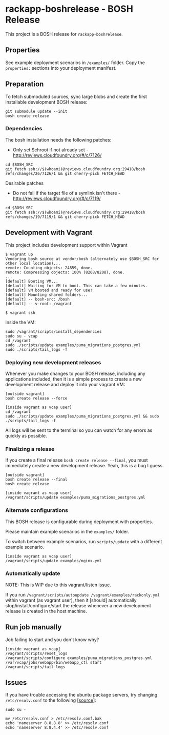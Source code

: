 # rackapp-boshrelease - BOSH Release

This project is a BOSH release for `rackapp-boshrelease`.

## Properties

See example deployment scenarios in `/examples/` folder. Copy the `properties:` sections into your deployment manifest.

## Preparation

To fetch submoduled sources, sync large blobs and create the first installable development BOSH release:

```
git submodule update --init
bosh create release
```

### Dependencies

The bosh installation needs the following patches:

* Only set $chroot if not already set - http://reviews.cloudfoundry.org/#/c/7126/

```
cd $BOSH_SRC
git fetch ssh://$(whoami)@reviews.cloudfoundry.org:29418/bosh refs/changes/26/7126/1 && git cherry-pick FETCH_HEAD
```

Desirable patches

* Do not fail if the target file of a symlink isn't there - http://reviews.cloudfoundry.org/#/c/7119/

```
cd $BOSH_SRC
git fetch ssh://$(whoami)@reviews.cloudfoundry.org:29418/bosh refs/changes/19/7119/1 && git cherry-pick FETCH_HEAD
```

## Development with Vagrant

This project includes development support within Vagrant

```
$ vagrant up
Vendoring bosh source at vendor/bosh (alternately use $BOSH_SRC for other local location)...
remote: Counting objects: 24859, done.
remote: Compressing objects: 100% (8208/8208), done.
...
[default] Booting VM...
[default] Waiting for VM to boot. This can take a few minutes.
[default] VM booted and ready for use!
[default] Mounting shared folders...
[default] -- bosh-src: /bosh
[default] -- v-root: /vagrant

$ vagrant ssh
```

Inside the VM:

```
sudo /vagrant/scripts/install_dependencies
sudo su - vcap
cd /vagrant
sudo ./scripts/update examples/puma_migrations_postgres.yml
sudo ./scripts/tail_logs -f
```

### Deploying new development releases

Whenever you make changes to your BOSH release, including any applications included, then it is a simple process to create a new development release and deploy it into your vagrant VM:

```
[outside vagrant]
bosh create release --force

[inside vagrant as vcap user]
cd /vagrant
sudo ./scripts/update examples/puma_migrations_postgres.yml && sudo ./scripts/tail_logs -f
```

All logs will be sent to the terminal so you can watch for any errors as quickly as possible.

### Finalizing a release

If you create a final release `bosh create release --final`, you must immediately create a new development release. Yeah, this is a bug I guess.

```
[outside vagrant]
bosh create release --final
bosh create release

[inside vagrant as vcap user]
/vagrant/scripts/update examples/puma_migrations_postgres.yml
```


### Alternate configurations

This BOSH release is configurable during deployment with properties. 

Please maintain example scenarios in the `examples/` folder.

To switch between example scenarios, run `scripts/update` with a different example scenario.

```
[inside vagrant as vcap user]
/vagrant/scripts/update examples/nginx.yml
```


### Automatically update

NOTE: This is WIP due to this vagrant/listen [issue](https://github.com/guard/listen/issues/53).

If you run `/vagrant/scripts/autoupdate /vagrant/examples/rackonly.yml` within vagrant (as vagrant user), then it [should] automatically stop/install/configure/start the release whenever a new development release is created in the host machine.

## Run job manually

Job failing to start and you don't know why?

```
[inside vagrant as vcap]
/vagrant/scripts/reset_logs
/vagrant/scripts/configure examples/puma_migrations_postgres.yml
/var/vcap/jobs/webapp/bin/webapp_ctl start
/vagrant/scripts/tail_logs
```



## Issues

If you have trouble accessing the ubuntu package servers, try changing `/etc/resolv.conf` to the following [[source](http://suranyami.com/fixing-temporary-failure-resolving-usarchiveu "Fixing &quot; Temporary failure resolving 'us.archive.ubuntu.com'&quot; in Ubuntu, Vagrant - Suranyami")]:

```
sudo su -

mv /etc/resolv.conf > /etc/resolv.conf.bak
echo 'nameserver 8.8.8.8' >> /etc/resolv.conf
echo 'nameserver 8.8.4.4' >> /etc/resolv.conf
```